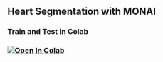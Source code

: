 ## Heart Segmentation with MONAI

<h3>Train and Test in Colab<h3>

[![Open In Colab](https://colab.research.google.com/assets/colab-badge.svg)](https://colab.research.google.com/github/luhtookyaw/heart-segmentation-monai/blob/main/Train_Heart_Segmentation_UNet_with_MONAI.ipynb)